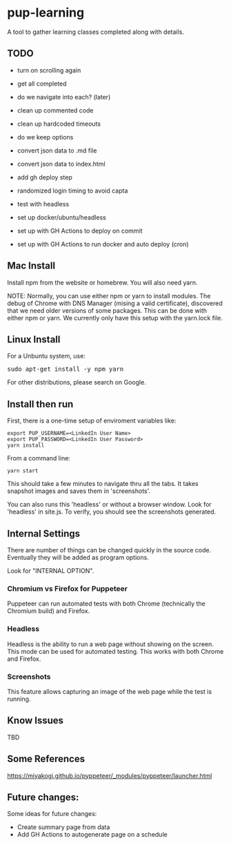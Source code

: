 # pup-learning

A tool to gather learning classes completed along with details.

## TODO

- turn on scrolling again
- get all completed
- do we navigate into each? (later)
- clean up commented code
- clean up hardcoded timeouts
- do we keep options

- convert json data to .md file
- convert json data to index.html
- add gh deploy step

- randomized login timing to avoid capta
- test with headless
- set up docker/ubuntu/headless

- set up with GH Actions to deploy on commit
- set up with GH Actions to run docker and auto deploy (cron)


## Mac Install

Install npm from the website or homebrew.  You will also need yarn.

NOTE: Normally, you can use either npm or yarn to install modules.  The debug of
Chrome with DNS Manager (mising a valid certificate), discovered that we need older
versions of some packages.  This can be done with either npm or yarn.  We currently only
have this setup with the yarn.lock file.

## Linux Install

For a Unbuntu system, use:

<pre>
sudo apt-get install -y npm yarn
</pre>

For other distributions, please search on Google.

## Install then run

First, there is a one-time setup of enviroment variables like:

```
export PUP_USERNAME=<LinkedIn User Name>
export PUP_PASSWORD=<LinkedIn User Password>
yarn install
```

From a command line:

```
yarn start
```

This should take a few minutes to navigate thru all the tabs.  It takes snapshot images
and saves them in 'screenshots'.  

You can also runs this 'headless' or without a browser window.  Look for 'headless' in site.js.  To verify, you should see the screenshots generated.


## Internal Settings

There are number of things can be changed quickly in the source code.  Eventually they
will be added as program options.

Look for "INTERNAL OPTION".

### Chromium vs Firefox for Puppeteer

Puppeteer can run automated tests with both Chrome (technically the Chromium build) and
Firefox.

### Headless

Headless is the ability to run a web page without showing on the screen.  This mode can
be used for automated testing.  This works with both Chrome and Firefox.

### Screenshots

This feature allows capturing an image of the web page while the test is running. 

## Know Issues

TBD


## Some References

https://miyakogi.github.io/pyppeteer/_modules/pyppeteer/launcher.html

## Future changes:

Some ideas for future changes:

- Create summary page from data
- Add GH Actions to autogenerate page on a schedule




